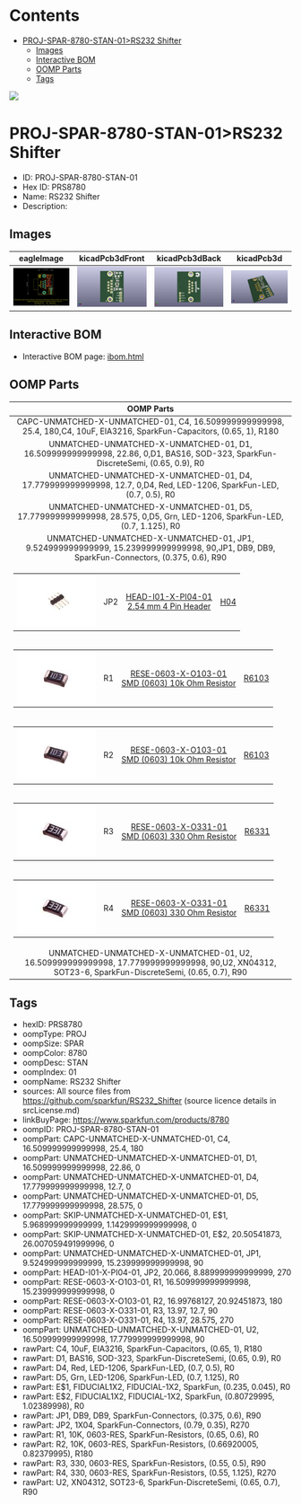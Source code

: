 



Contents
========

* [PROJ-SPAR-8780-STAN-01>RS232 Shifter](#proj-spar-8780-stan-01rs232-shifter)
	* [Images](#images)
	* [Interactive BOM](#interactive-bom)
	* [OOMP Parts](#oomp-parts)
	* [Tags](#tags)
  
![][im]
# PROJ-SPAR-8780-STAN-01>RS232 Shifter

- ID: PROJ-SPAR-8780-STAN-01
- Hex ID: PRS8780
- Name: RS232 Shifter
- Description: 

## Images
  
  

|eagleImage|kicadPcb3dFront|kicadPcb3dBack|kicadPcb3d|
| :---: | :---: | :---: | :---: |
|[![eagleImage](eagleImage_140.png)](eagleImage_600.png)|[![kicadPcb3dFront](kicadPcb3dFront_140.png)](kicadPcb3dFront_600.png)|[![kicadPcb3dBack](kicadPcb3dBack_140.png)](kicadPcb3dBack_600.png)|[![kicadPcb3d](kicadPcb3d_140.png)](kicadPcb3d_600.png)|

## Interactive BOM

- Interactive BOM page: [ibom.html](kicad/bom/ibom.html)

## OOMP Parts
  

|OOMP Parts|
| :---: |
|CAPC-UNMATCHED-X-UNMATCHED-01, C4, 16.509999999999998, 25.4, 180,C4, 10uF, EIA3216, SparkFun-Capacitors, (0.65, 1), R180|
|UNMATCHED-UNMATCHED-X-UNMATCHED-01, D1, 16.509999999999998, 22.86, 0,D1, BAS16, SOD-323, SparkFun-DiscreteSemi, (0.65, 0.9), R0|
|UNMATCHED-UNMATCHED-X-UNMATCHED-01, D4, 17.779999999999998, 12.7, 0,D4, Red, LED-1206, SparkFun-LED, (0.7, 0.5), R0|
|UNMATCHED-UNMATCHED-X-UNMATCHED-01, D5, 17.779999999999998, 28.575, 0,D5, Grn, LED-1206, SparkFun-LED, (0.7, 1.125), R0|
|UNMATCHED-UNMATCHED-X-UNMATCHED-01, JP1, 9.524999999999999, 15.239999999999998, 90,JP1, DB9, DB9, SparkFun-Connectors, (0.375, 0.6), R90|
|<table><tr><td>![HEAD-I01-X-PI04-01](https://raw.githubusercontent.com/oomlout/oomlout_OOMP_parts/main/HEAD-I01-X-PI04-01/image_140.jpg)</td><td> JP2</td><td>[HEAD-I01-X-PI04-01<br>2.54 mm 4 Pin Header](https://github.com/oomlout/oomlout_OOMP_parts/tree/main/HEAD-I01-X-PI04-01/)</td><td>[H04](https://github.com/oomlout/oomlout_OOMP_parts/tree/main/HEAD-I01-X-PI04-01/)</td></tr></table>|
|<table><tr><td>![RESE-0603-X-O103-01](https://raw.githubusercontent.com/oomlout/oomlout_OOMP_parts/main/RESE-0603-X-O103-01/image_140.jpg)</td><td> R1</td><td>[RESE-0603-X-O103-01<br>SMD (0603) 10k Ohm Resistor](https://github.com/oomlout/oomlout_OOMP_parts/tree/main/RESE-0603-X-O103-01/)</td><td>[R6103](https://github.com/oomlout/oomlout_OOMP_parts/tree/main/RESE-0603-X-O103-01/)</td></tr></table>|
|<table><tr><td>![RESE-0603-X-O103-01](https://raw.githubusercontent.com/oomlout/oomlout_OOMP_parts/main/RESE-0603-X-O103-01/image_140.jpg)</td><td> R2</td><td>[RESE-0603-X-O103-01<br>SMD (0603) 10k Ohm Resistor](https://github.com/oomlout/oomlout_OOMP_parts/tree/main/RESE-0603-X-O103-01/)</td><td>[R6103](https://github.com/oomlout/oomlout_OOMP_parts/tree/main/RESE-0603-X-O103-01/)</td></tr></table>|
|<table><tr><td>![RESE-0603-X-O331-01](https://raw.githubusercontent.com/oomlout/oomlout_OOMP_parts/main/RESE-0603-X-O331-01/image_140.jpg)</td><td> R3</td><td>[RESE-0603-X-O331-01<br>SMD (0603) 330 Ohm Resistor](https://github.com/oomlout/oomlout_OOMP_parts/tree/main/RESE-0603-X-O331-01/)</td><td>[R6331](https://github.com/oomlout/oomlout_OOMP_parts/tree/main/RESE-0603-X-O331-01/)</td></tr></table>|
|<table><tr><td>![RESE-0603-X-O331-01](https://raw.githubusercontent.com/oomlout/oomlout_OOMP_parts/main/RESE-0603-X-O331-01/image_140.jpg)</td><td> R4</td><td>[RESE-0603-X-O331-01<br>SMD (0603) 330 Ohm Resistor](https://github.com/oomlout/oomlout_OOMP_parts/tree/main/RESE-0603-X-O331-01/)</td><td>[R6331](https://github.com/oomlout/oomlout_OOMP_parts/tree/main/RESE-0603-X-O331-01/)</td></tr></table>|
|UNMATCHED-UNMATCHED-X-UNMATCHED-01, U2, 16.509999999999998, 17.779999999999998, 90,U2, XN04312, SOT23-6, SparkFun-DiscreteSemi, (0.65, 0.7), R90|

## Tags

- hexID: PRS8780
- oompType: PROJ
- oompSize: SPAR
- oompColor: 8780
- oompDesc: STAN
- oompIndex: 01
- oompName: RS232 Shifter
- sources: All source files from https://github.com/sparkfun/RS232_Shifter (source licence details in srcLicense.md)
- linkBuyPage: https://www.sparkfun.com/products/8780
- oompID: PROJ-SPAR-8780-STAN-01
- oompPart: CAPC-UNMATCHED-X-UNMATCHED-01, C4, 16.509999999999998, 25.4, 180
- oompPart: UNMATCHED-UNMATCHED-X-UNMATCHED-01, D1, 16.509999999999998, 22.86, 0
- oompPart: UNMATCHED-UNMATCHED-X-UNMATCHED-01, D4, 17.779999999999998, 12.7, 0
- oompPart: UNMATCHED-UNMATCHED-X-UNMATCHED-01, D5, 17.779999999999998, 28.575, 0
- oompPart: SKIP-UNMATCHED-X-UNMATCHED-01, E$1, 5.968999999999999, 1.1429999999999998, 0
- oompPart: SKIP-UNMATCHED-X-UNMATCHED-01, E$2, 20.50541873, 26.007059491999996, 0
- oompPart: UNMATCHED-UNMATCHED-X-UNMATCHED-01, JP1, 9.524999999999999, 15.239999999999998, 90
- oompPart: HEAD-I01-X-PI04-01, JP2, 20.066, 8.889999999999999, 270
- oompPart: RESE-0603-X-O103-01, R1, 16.509999999999998, 15.239999999999998, 0
- oompPart: RESE-0603-X-O103-01, R2, 16.99768127, 20.92451873, 180
- oompPart: RESE-0603-X-O331-01, R3, 13.97, 12.7, 90
- oompPart: RESE-0603-X-O331-01, R4, 13.97, 28.575, 270
- oompPart: UNMATCHED-UNMATCHED-X-UNMATCHED-01, U2, 16.509999999999998, 17.779999999999998, 90
- rawPart: C4, 10uF, EIA3216, SparkFun-Capacitors, (0.65, 1), R180
- rawPart: D1, BAS16, SOD-323, SparkFun-DiscreteSemi, (0.65, 0.9), R0
- rawPart: D4, Red, LED-1206, SparkFun-LED, (0.7, 0.5), R0
- rawPart: D5, Grn, LED-1206, SparkFun-LED, (0.7, 1.125), R0
- rawPart: E$1, FIDUCIAL1X2, FIDUCIAL-1X2, SparkFun, (0.235, 0.045), R0
- rawPart: E$2, FIDUCIAL1X2, FIDUCIAL-1X2, SparkFun, (0.80729995, 1.02389998), R0
- rawPart: JP1, DB9, DB9, SparkFun-Connectors, (0.375, 0.6), R90
- rawPart: JP2, 1X04, SparkFun-Connectors, (0.79, 0.35), R270
- rawPart: R1, 10K, 0603-RES, SparkFun-Resistors, (0.65, 0.6), R0
- rawPart: R2, 10K, 0603-RES, SparkFun-Resistors, (0.66920005, 0.82379995), R180
- rawPart: R3, 330, 0603-RES, SparkFun-Resistors, (0.55, 0.5), R90
- rawPart: R4, 330, 0603-RES, SparkFun-Resistors, (0.55, 1.125), R270
- rawPart: U2, XN04312, SOT23-6, SparkFun-DiscreteSemi, (0.65, 0.7), R90



[im]: kicadPcb3d_450.png
